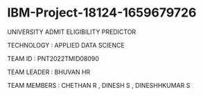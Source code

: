 # IBM-Project-18124-1659679726
UNIVERSITY ADMIT ELIGIBILITY PREDICTOR

TECHNOLOGY : APPLIED DATA SCIENCE

TEAM ID : PNT2022TMID08090

TEAM LEADER :
BHUVAN HR

TEAM MEMBERS :
CHETHAN R ,
DINESH S ,
DINESHHKUMAR S
